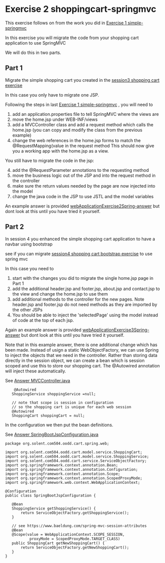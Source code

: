 # Exercise 2 shoppingcart-springmvc

This exercise follows on from the work you did in  [Exercise 1 simple-springmvc](../../session5/simple-springmvc) 

In this exercise you will migrate the code from your shopping cart application to use SpringMVC

We will do this in two parts.

## Part 1
Migrate the simple shopping cart you created in the [session3 shopping cart exercise](../../session3/shoppingcart) 

In this case you only have to migrate one JSP.

Following the steps in last [Exercise 1 simple-springmvc](../../session5/simple-springmvc) , you will need to

1. add an application.properties file to tell SpringMVC where the views are
2. move the home.jsp under WEB-INF/views
2. add a MVCController class and add a request method which calls the home.jsp (you can copy and modify the class from the previous example)
3. change the web references in the home.jsp forms to match the @RequestMapping(value in the request method
This should now give you a working app with the home.jsp as a view. 

You still have to migrate the code in the jsp:

4. add the @RequestParameter annotations to the requesting method
5. move the business logic out of the JSP and into the request method in the controller
6. make sure the return values needed by the page are now injected into the model
7. change the java code in the JSP to use JSTL and the model variables


An example answer is provided [webApplicationExercise2Spring-answer](../shoppingcart-springmvc/webApplicationExercise2Spring-answer/ )
 but dont look at this until you have tried it yourself.


## Part 2
In session 4 you enhanced the simple shopping cart application to have a navbar using bootstrap 

see if you can migrate [session4 shopping cart bootstrap exercise](../../session4/shoppingcart-bootstrap) to use spring mvc

In this case you need to 
1. start with the changes you did to migrate the single home.jsp page in Part 1
2. add the additional header.jsp and footer.jsp, about.jsp and contact.jsp to the view and change the home.jsp to use them
3. add additional methods to the controller for the new pages. Note header.jsp and footer.jsp do not need methods as they are imported by the other JSPs
4. You should be able to inject the 'selectedPage' using the model instead of code at the top of each jsp.

Again an example answer is provided [webApplicationExercise3Spring-answer](../shoppingcart-springmvc/webApplicationExercise3Spring-answer/ )
 but dont look at this until you have tried it yourself.
 
 Note that in this example answer, there is one additional change which has been made. 
 Instead of usign a static WebObjectFactory, we can use Spring to inject the objects that we need in the controller.
 Rather than storing data directly in the session object, we can create a bean which is session scoped and use this to store our shopping cart.
 The @Autowired annotation will inject these automatically.
 
 See [Answer MVCController.java](../shoppingcart-springmvc/webApplicationExercise3Spring-answer/web/src/main/java/org/solent/com504/oodd/cart/spring/web/MVCController.java )
 
 ```
     @Autowired
    ShoppingService shoppingService =null;
    
    // note that scope is session in configuration
    // so the shopping cart is unique for each web session
    @Autowired
    ShoppingCart shoppingCart = null;
 ```
In the configuration we then put the bean definitions.
 
 See [Answer SpringBootJspConfiguration.java](../shoppingcart-springmvc/webApplicationExercise3Spring-answer/web/src/main/java/org/solent/com504/oodd/cart/spring/web/SpringBootJspConfiguration.java  )

 ```
 package org.solent.com504.oodd.cart.spring.web;

import org.solent.com504.oodd.cart.model.service.ShoppingCart;
import org.solent.com504.oodd.cart.model.service.ShoppingService;
import org.solent.com504.oodd.cart.service.ServiceObjectFactory;
import org.springframework.context.annotation.Bean;
import org.springframework.context.annotation.Configuration;
import org.springframework.context.annotation.Scope;
import org.springframework.context.annotation.ScopedProxyMode;
import org.springframework.web.context.WebApplicationContext;

@Configuration
public class SpringBootJspConfiguration {

    @Bean
    ShoppingService getShoppingService() {
        return ServiceObjectFactory.getShoppingService();
    }

    // see https://www.baeldung.com/spring-mvc-session-attributes
    @Bean
    @Scope(value = WebApplicationContext.SCOPE_SESSION,
            proxyMode = ScopedProxyMode.TARGET_CLASS)
    public ShoppingCart getNewShoppingCart() {
        return ServiceObjectFactory.getNewShoppingCart();
    }
}

 
 ```
 
 
 
